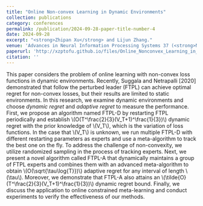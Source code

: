 ```yaml
---
title: "Online Non-convex Learning in Dynamic Environments"
collection: publications
category: conferences
permalink: /publication/2024-09-28-paper-title-number-4
date: 2024-09-28
excerpt: "<strong>Zhipan Xu</strong> and Lijun Zhang."
venue: 'Advances in Neural Information Processing Systems 37 (<strong>NeurIPS 2024</strong>), Vancouver, Canada'
paperurl: 'http://xzptofu.github.io/files/Online_Nonconvex_Learning_in_Dynamic_Environments.pdf'
citation: ''
---
```


<!--
citation: '<strong>Zhipan Xu</strong> and Lijun Zhang. <strong>Online Non-convex Learning in Dynamic Environments</strong>. In <i>Advances in Neural Information Processing Systems 37<!i>, pages to appear, 2024'
-->
<!--paperurl: ''-->
This paper considers the problem of online learning with non-convex loss functions in dynamic environments. Recently, Suggala and Netrapalli \[2020\] demonstrated that follow the perturbed leader (FTPL) can achieve optimal regret for non-convex losses, but their results are limited to static environments. In this research, we examine dynamic environments and choose <i>dynamic regret</i> and <i>adaptive regret</i> to measure the performance. First, we propose an algorithm named FTPL-D by restarting FTPL periodically and establish \\(O(T^\frac{2}{3}(V_T+1)^\frac{1}{3})\\) dynamic regret with the prior knowledge of \\(V_T\\), which is the variation of loss functions. In the case that \\(V_T\\) is unknown, we run multiple FTPL-D with different restarting parameters as experts and use a meta-algorithm to track the best one on the fly. To address the challenge of non-convexity, we utilize randomized sampling in the process of tracking experts. Next, we present a novel algorithm called FTPL-A that dynamically maintains a group of FTPL experts and combines them with an advanced meta-algorithm to obtain \\(O(\sqrt{\tau\log{T}})\\) adaptive regret for any interval of length \\(\tau\\). Moreover, we demonstrate that FTPL-A also attains an \\(\tilde{O}(T^\frac{2}{3}(V_T+1)^\frac{1}{3})\\) dynamic regret bound. Finally, we discuss the application to online constrained meta-learning and conduct experiments to verify the effectiveness of our methods.
